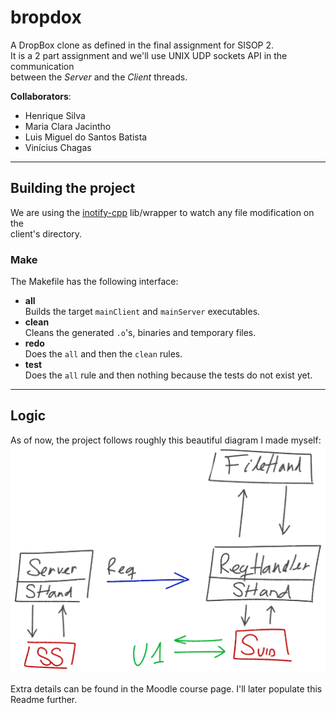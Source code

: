 # **bropdox**
A DropBox clone as defined in the final assignment for SISOP 2.\
It is a 2 part assignment and we'll use UNIX UDP sockets API in the communication\
between the *Server* and the *Client* threads.

**Collaborators**:
- Henrique Silva
- Maria Clara Jacintho
- Luis Miguel do Santos Batista
- Vinícius Chagas

---

## **Building the project**

We are using the [inotify-cpp](https://github.com/erikzenker/inotify-cpp) lib/wrapper to watch any file modification on the\
client's directory.

### **Make**
The Makefile has the following interface:
- **all**\
Builds the target `mainClient` and `mainServer` executables.
- **clean**\
Cleans the generated `.o`'s, binaries and temporary files.
- **redo**\
Does the `all` and then the `clean` rules.
- **test**\
Does the `all` rule and then nothing because the tests do not exist yet.

---

## **Logic**
As of now, the project follows roughly this beautiful diagram I made myself:
![My masterpiece](img/funcionamento.png)

Extra details can be found in the Moodle course page. I'll later populate this Readme further.